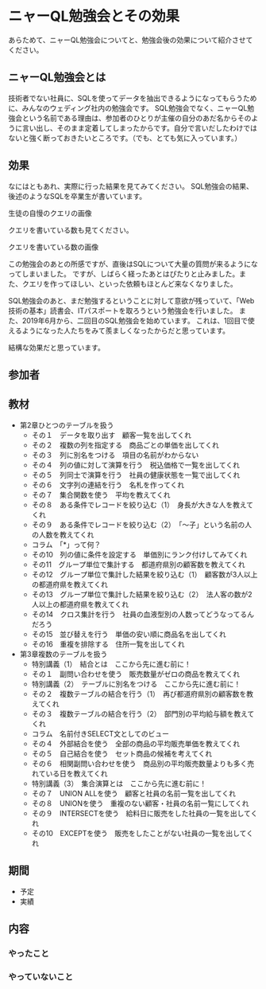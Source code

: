 # ニャーQL勉強会とその効果

あらためて、ニャーQL勉強会についてと、勉強会後の効果について紹介させてください。

## ニャーQL勉強会とは

技術者でない社員に、SQLを使ってデータを抽出できるようになってもらうために、みんなのウェディング社内の勉強会です。
SQL勉強会でなく、ニャーQL勉強会という名前である理由は、参加者のひとりが主催の自分のあだ名からそのように言い出し、そのまま定着してしまったからです。自分で言いだしたわけではないと強く断っておきたいところです。（でも、とても気に入っています。）

## 効果

なにはともあれ、実際に行った結果を見てみてください。
SQL勉強会の結果、後述のようなSQLを卒業生が書いています。

生徒の自慢のクエリの画像

クエリを書いている数も見てください。

クエリを書いている数の画像

この勉強会のあとの所感ですが、直後はSQLについて大量の質問が来るようになってしまいました。
ですが、しばらく経ったあとはぴたりと止みました。また、クエリを作ってほしい、といった依頼もほとんど来なくなりました。

SQL勉強会のあと、まだ勉強するということに対して意欲が残っていて、「Web技術の基本」読書会、ITパスポートを取ろうという勉強会を行いました。
また、2019年6月から、二回目のSQL勉強会を始めています。
これは、1回目で使えるようになった人たちをみて羨ましくなったからだと思っています。

結構な効果だと思っています。

## 参加者

## 教材

- 第2章ひとつのテーブルを扱う
  - その１　データを取り出す　顧客一覧を出してくれ
  - その２　複数の列を指定する　商品ごとの単価を出してくれ
  - その３　列に別名をつける　項目の名前がわからない
  - その４　列の値に対して演算を行う　税込価格で一覧を出してくれ
  - その５　列同士で演算を行う　社員の健康状態を一覧で出してくれ
  - その６　文字列の連結を行う　名札を作ってくれ
  - その７　集合関数を使う　平均を教えてくれ
  - その８　ある条件でレコードを絞り込む（1）　身長が大きな人を教えてくれ
  - その９　ある条件でレコードを絞り込む（2）　「〜子」という名前の人の人数を教えてくれ
  - コラム　「*」って何？
  - その10　列の値に条件を設定する　単価別にランク付けしてみてくれ
  - その11　グループ単位で集計する　都道府県別の顧客数を教えてくれ
  - その12　グループ単位で集計した結果を絞り込む（1）　顧客数が3人以上の都道府県を教えてくれ
  - その13　グループ単位で集計した結果を絞り込む（2）　法人客の数が2人以上の都道府県を教えてくれ
  - その14　クロス集計を行う　社員の血液型別の人数ってどうなってるんだろう
  - その15　並び替えを行う　単価の安い順に商品名を出してくれ
  - その16　重複を排除する　住所一覧を出してくれ
- 第3章複数のテーブルを扱う
  - 特別講義（1）　結合とは　ここから先に進む前に！
  - その１　副問い合わせを使う　販売数量がゼロの商品を教えてくれ
  - 特別講義（2）　テーブルに別名をつける　ここから先に進む前に！
  - その２　複数テーブルの結合を行う（1）　再び都道府県別の顧客数を教えてくれ
  - その３　複数テーブルの結合を行う（2）　部門別の平均給与額を教えてくれ
  - コラム　名前付きSELECT文としてのビュー
  - その４　外部結合を使う　全部の商品の平均販売単価を教えてくれ
  - その５　自己結合を使う　セット商品の候補を考えてくれ
  - その６　相関副問い合わせを使う　商品別の平均販売数量よりも多く売れている日を教えてくれ
  - 特別講義（3）　集合演算とは　ここから先に進む前に！
  - その７　UNION ALLを使う　顧客と社員の名前一覧を出してくれ
  - その８　UNIONを使う　重複のない顧客・社員の名前一覧にしてくれ
  - その９　INTERSECTを使う　給料日に販売をした社員の一覧を出してくれ
  - その10　EXCEPTを使う　販売をしたことがない社員の一覧を出してくれ

## 期間

- 予定
- 実績

## 内容

### やったこと

### やっていないこと

